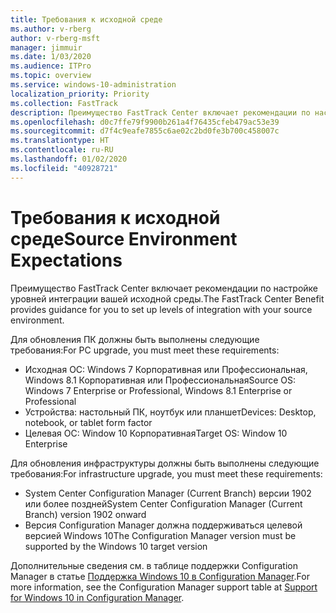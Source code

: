 ```yaml
---
title: Требования к исходной среде
ms.author: v-rberg
author: v-rberg-msft
manager: jimmuir
ms.date: 1/03/2020
ms.audience: ITPro
ms.topic: overview
ms.service: windows-10-administration
localization_priority: Priority
ms.collection: FastTrack
description: Преимущество FastTrack Center включает рекомендации по настройке уровней интеграции вашей исходной среды для развертывания Windows 10.
ms.openlocfilehash: d0c7ffe79f9900b261a4f76435cfeb479ac53e39
ms.sourcegitcommit: d7f4c9eafe7855c6ae02c2bd0fe3b700c458007c
ms.translationtype: HT
ms.contentlocale: ru-RU
ms.lasthandoff: 01/02/2020
ms.locfileid: "40928721"
---
```

# <a name="source-environment-expectations"></a><span data-ttu-id="4e11c-103">Требования к исходной среде</span><span class="sxs-lookup"><span data-stu-id="4e11c-103">Source Environment Expectations</span></span>

<span data-ttu-id="4e11c-104">Преимущество FastTrack Center включает рекомендации по настройке уровней интеграции вашей исходной среды.</span><span class="sxs-lookup"><span data-stu-id="4e11c-104">The FastTrack Center Benefit provides guidance for you to set up levels of integration with your source environment.</span></span>
  
<span data-ttu-id="4e11c-105">Для обновления ПК должны быть выполнены следующие требования:</span><span class="sxs-lookup"><span data-stu-id="4e11c-105">For PC upgrade, you must meet these requirements:</span></span>

- <span data-ttu-id="4e11c-106">Исходная ОС: Windows 7 Корпоративная или Профессиональная, Windows 8.1 Корпоративная или Профессиональная</span><span class="sxs-lookup"><span data-stu-id="4e11c-106">Source OS: Windows 7 Enterprise or Professional, Windows 8.1 Enterprise or Professional</span></span>
- <span data-ttu-id="4e11c-107">Устройства: настольный ПК, ноутбук или планшет</span><span class="sxs-lookup"><span data-stu-id="4e11c-107">Devices: Desktop, notebook, or tablet form factor</span></span>
- <span data-ttu-id="4e11c-108">Целевая ОС: Window 10 Корпоративная</span><span class="sxs-lookup"><span data-stu-id="4e11c-108">Target OS: Window 10 Enterprise</span></span>

<span data-ttu-id="4e11c-109">Для обновления инфраструктуры должны быть выполнены следующие требования:</span><span class="sxs-lookup"><span data-stu-id="4e11c-109">For infrastructure upgrade, you must meet these requirements:</span></span>   

- <span data-ttu-id="4e11c-110">System Center Configuration Manager (Current Branch) версии 1902 или более поздней</span><span class="sxs-lookup"><span data-stu-id="4e11c-110">System Center Configuration Manager (Current Branch) version 1902 onward</span></span> 
- <span data-ttu-id="4e11c-111">Версия Configuration Manager должна поддерживаться целевой версией Windows 10</span><span class="sxs-lookup"><span data-stu-id="4e11c-111">The Configuration Manager version must be supported by the Windows 10 target version</span></span>

<span data-ttu-id="4e11c-112">Дополнительные сведения см. в таблице поддержки Configuration Manager в статье [Поддержка Windows 10 в Configuration Manager](https://docs.microsoft.com/sccm/core/plan-design/configs/support-for-windows-10).</span><span class="sxs-lookup"><span data-stu-id="4e11c-112">For more information, see the Configuration Manager support table at [Support for Windows 10 in Configuration Manager](https://docs.microsoft.com/sccm/core/plan-design/configs/support-for-windows-10).</span></span>
  

 